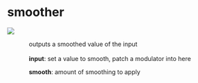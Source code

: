 
<a name=smoother></a><br>
# <b>smoother</b>
<img src="https://www.bespokesynth.com/docs/screenshots/smoother.png"><br>
<div style="display:inline-block;margin-left:50px;">
outputs a smoothed value of the input<br/><br/>
<b>input</b>: set a value to smooth, patch a modulator into here<br>

<b>smooth</b>: amount of smoothing to apply<br>
